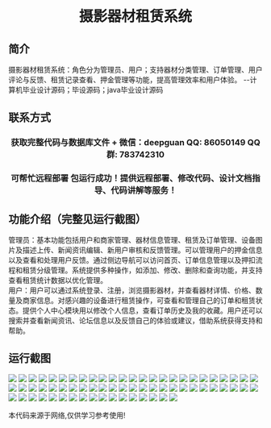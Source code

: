 <p><h1 align="center">摄影器材租赁系统</h1></p>

## 简介
摄影器材租赁系统：角色分为管理员、用户；支持器材分类管理、订单管理、用户评论与反馈、租赁记录查看、押金管理等功能，提高管理效率和用户体验。    --计算机毕业设计源码；毕设源码；java毕业设计源码


## 联系方式
<p><h3 align="center">获取完整代码与数据库文件 + 微信：deepguan QQ: 86050149 QQ群: 783742310</h3></p>
<p><h3 align="center">可帮忙远程部署 包运行成功！提供远程部署、修改代码、设计文档指导、代码讲解等服务！</h3></p>

## 功能介绍（完整见运行截图）
管理员：基本功能包括用户和商家管理、器材信息管理、租赁及订单管理、设备图片及描述上传、新闻资讯编辑、新用户审核和反馈管理。可以管理用户的押金信息以及查看和处理用户反馈。通过侧边导航可以访问首页、订单信息管理以及押扣流程和租赁分级管理。系统提供多种操作，如添加、修改、删除和查询功能，并支持查看租赁统计数据以优化管理。  
用户：用户可以通过系统登录、注册，浏览摄影器材，并查看器材详情、价格、数量及商家信息。对感兴趣的设备进行租赁操作，可查看和管理自己的订单和租赁状态。提供个人中心模块用以修改个人信息，查看订单历史及我的收藏。用户还可以搜索并查看新闻资讯、论坛信息以及反馈自己的体验或建议，借助系统获得支持和帮助。


## 运行截图
![](https://bs-1329754181.cos.ap-shanghai.myqcloud.com/ssm/CameraEquipmentRentalSystem/img/001.jpg)
![](https://bs-1329754181.cos.ap-shanghai.myqcloud.com/ssm/CameraEquipmentRentalSystem/img/002.jpg)
![](https://bs-1329754181.cos.ap-shanghai.myqcloud.com/ssm/CameraEquipmentRentalSystem/img/003.jpg)
![](https://bs-1329754181.cos.ap-shanghai.myqcloud.com/ssm/CameraEquipmentRentalSystem/img/004.jpg)
![](https://bs-1329754181.cos.ap-shanghai.myqcloud.com/ssm/CameraEquipmentRentalSystem/img/005.jpg)
![](https://bs-1329754181.cos.ap-shanghai.myqcloud.com/ssm/CameraEquipmentRentalSystem/img/006.jpg)
![](https://bs-1329754181.cos.ap-shanghai.myqcloud.com/ssm/CameraEquipmentRentalSystem/img/007.jpg)
![](https://bs-1329754181.cos.ap-shanghai.myqcloud.com/ssm/CameraEquipmentRentalSystem/img/008.jpg)
![](https://bs-1329754181.cos.ap-shanghai.myqcloud.com/ssm/CameraEquipmentRentalSystem/img/009.jpg)
![](https://bs-1329754181.cos.ap-shanghai.myqcloud.com/ssm/CameraEquipmentRentalSystem/img/010.jpg)
![](https://bs-1329754181.cos.ap-shanghai.myqcloud.com/ssm/CameraEquipmentRentalSystem/img/011.jpg)
![](https://bs-1329754181.cos.ap-shanghai.myqcloud.com/ssm/CameraEquipmentRentalSystem/img/012.jpg)
![](https://bs-1329754181.cos.ap-shanghai.myqcloud.com/ssm/CameraEquipmentRentalSystem/img/013.jpg)
![](https://bs-1329754181.cos.ap-shanghai.myqcloud.com/ssm/CameraEquipmentRentalSystem/img/014.jpg)
![](https://bs-1329754181.cos.ap-shanghai.myqcloud.com/ssm/CameraEquipmentRentalSystem/img/015.jpg)
![](https://bs-1329754181.cos.ap-shanghai.myqcloud.com/ssm/CameraEquipmentRentalSystem/img/016.jpg)
![](https://bs-1329754181.cos.ap-shanghai.myqcloud.com/ssm/CameraEquipmentRentalSystem/img/017.jpg)
![](https://bs-1329754181.cos.ap-shanghai.myqcloud.com/ssm/CameraEquipmentRentalSystem/img/018.jpg)
![](https://bs-1329754181.cos.ap-shanghai.myqcloud.com/ssm/CameraEquipmentRentalSystem/img/019.jpg)
![](https://bs-1329754181.cos.ap-shanghai.myqcloud.com/ssm/CameraEquipmentRentalSystem/img/020.jpg)
![](https://bs-1329754181.cos.ap-shanghai.myqcloud.com/ssm/CameraEquipmentRentalSystem/img/021.jpg)
![](https://bs-1329754181.cos.ap-shanghai.myqcloud.com/ssm/CameraEquipmentRentalSystem/img/022.jpg)
![](https://bs-1329754181.cos.ap-shanghai.myqcloud.com/ssm/CameraEquipmentRentalSystem/img/023.jpg)
![](https://bs-1329754181.cos.ap-shanghai.myqcloud.com/ssm/CameraEquipmentRentalSystem/img/024.jpg)
![](https://bs-1329754181.cos.ap-shanghai.myqcloud.com/ssm/CameraEquipmentRentalSystem/img/025.jpg)
![](https://bs-1329754181.cos.ap-shanghai.myqcloud.com/ssm/CameraEquipmentRentalSystem/img/026.jpg)
![](https://bs-1329754181.cos.ap-shanghai.myqcloud.com/ssm/CameraEquipmentRentalSystem/img/027.jpg)
![](https://bs-1329754181.cos.ap-shanghai.myqcloud.com/ssm/CameraEquipmentRentalSystem/img/028.jpg)
![](https://bs-1329754181.cos.ap-shanghai.myqcloud.com/ssm/CameraEquipmentRentalSystem/img/029.jpg)
![](https://bs-1329754181.cos.ap-shanghai.myqcloud.com/ssm/CameraEquipmentRentalSystem/img/030.jpg)
![](https://bs-1329754181.cos.ap-shanghai.myqcloud.com/ssm/CameraEquipmentRentalSystem/img/031.jpg)
![](https://bs-1329754181.cos.ap-shanghai.myqcloud.com/ssm/CameraEquipmentRentalSystem/img/032.jpg)
![](https://bs-1329754181.cos.ap-shanghai.myqcloud.com/ssm/CameraEquipmentRentalSystem/img/033.jpg)
![](https://bs-1329754181.cos.ap-shanghai.myqcloud.com/ssm/CameraEquipmentRentalSystem/img/034.jpg)
![](https://bs-1329754181.cos.ap-shanghai.myqcloud.com/ssm/CameraEquipmentRentalSystem/img/035.jpg)
![](https://bs-1329754181.cos.ap-shanghai.myqcloud.com/ssm/CameraEquipmentRentalSystem/img/036.jpg)
![](https://bs-1329754181.cos.ap-shanghai.myqcloud.com/ssm/CameraEquipmentRentalSystem/img/037.jpg)
![](https://bs-1329754181.cos.ap-shanghai.myqcloud.com/ssm/CameraEquipmentRentalSystem/img/038.jpg)
![](https://bs-1329754181.cos.ap-shanghai.myqcloud.com/ssm/CameraEquipmentRentalSystem/img/039.jpg)
![](https://bs-1329754181.cos.ap-shanghai.myqcloud.com/ssm/CameraEquipmentRentalSystem/img/040.jpg)
![](https://bs-1329754181.cos.ap-shanghai.myqcloud.com/ssm/CameraEquipmentRentalSystem/img/041.jpg)
![](https://bs-1329754181.cos.ap-shanghai.myqcloud.com/ssm/CameraEquipmentRentalSystem/img/042.jpg)
![](https://bs-1329754181.cos.ap-shanghai.myqcloud.com/ssm/CameraEquipmentRentalSystem/img/043.jpg)
![](https://bs-1329754181.cos.ap-shanghai.myqcloud.com/ssm/CameraEquipmentRentalSystem/img/044.jpg)
![](https://bs-1329754181.cos.ap-shanghai.myqcloud.com/ssm/CameraEquipmentRentalSystem/img/045.jpg)
![](https://bs-1329754181.cos.ap-shanghai.myqcloud.com/ssm/CameraEquipmentRentalSystem/img/046.jpg)
![](https://bs-1329754181.cos.ap-shanghai.myqcloud.com/ssm/CameraEquipmentRentalSystem/img/047.jpg)
![](https://bs-1329754181.cos.ap-shanghai.myqcloud.com/ssm/CameraEquipmentRentalSystem/img/048.jpg)
![](https://bs-1329754181.cos.ap-shanghai.myqcloud.com/ssm/CameraEquipmentRentalSystem/img/049.jpg)
![](https://bs-1329754181.cos.ap-shanghai.myqcloud.com/ssm/CameraEquipmentRentalSystem/img/050.jpg)
![](https://bs-1329754181.cos.ap-shanghai.myqcloud.com/ssm/CameraEquipmentRentalSystem/img/051.jpg)
![](https://bs-1329754181.cos.ap-shanghai.myqcloud.com/ssm/CameraEquipmentRentalSystem/img/052.jpg)
![](https://bs-1329754181.cos.ap-shanghai.myqcloud.com/ssm/CameraEquipmentRentalSystem/img/053.jpg)
![](https://bs-1329754181.cos.ap-shanghai.myqcloud.com/ssm/CameraEquipmentRentalSystem/img/054.jpg)
![](https://bs-1329754181.cos.ap-shanghai.myqcloud.com/ssm/CameraEquipmentRentalSystem/img/055.jpg)
![](https://bs-1329754181.cos.ap-shanghai.myqcloud.com/ssm/CameraEquipmentRentalSystem/img/056.jpg)
![](https://bs-1329754181.cos.ap-shanghai.myqcloud.com/ssm/CameraEquipmentRentalSystem/img/057.jpg)
![](https://bs-1329754181.cos.ap-shanghai.myqcloud.com/ssm/CameraEquipmentRentalSystem/img/058.jpg)
![](https://bs-1329754181.cos.ap-shanghai.myqcloud.com/ssm/CameraEquipmentRentalSystem/img/059.jpg)
![](https://bs-1329754181.cos.ap-shanghai.myqcloud.com/ssm/CameraEquipmentRentalSystem/img/060.jpg)
![](https://bs-1329754181.cos.ap-shanghai.myqcloud.com/ssm/CameraEquipmentRentalSystem/img/061.jpg)
![](https://bs-1329754181.cos.ap-shanghai.myqcloud.com/ssm/CameraEquipmentRentalSystem/img/062.jpg)
![](https://bs-1329754181.cos.ap-shanghai.myqcloud.com/ssm/CameraEquipmentRentalSystem/img/063.jpg)
![](https://bs-1329754181.cos.ap-shanghai.myqcloud.com/ssm/CameraEquipmentRentalSystem/img/064.jpg)
![](https://bs-1329754181.cos.ap-shanghai.myqcloud.com/ssm/CameraEquipmentRentalSystem/img/065.jpg)
![](https://bs-1329754181.cos.ap-shanghai.myqcloud.com/ssm/CameraEquipmentRentalSystem/img/066.jpg)
![](https://bs-1329754181.cos.ap-shanghai.myqcloud.com/ssm/CameraEquipmentRentalSystem/img/067.jpg)

<p>本代码来源于网络,仅供学习参考使用!</p>

